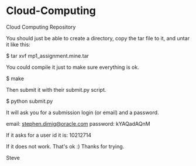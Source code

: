 # Cloud-Computing
Cloud Computing Repository

You should just be able to create a directory, copy the tar file to it, and untar it like this:

$ tar xvf mp1_assignment.mine.tar

You could compile it just to make sure everything is ok.

$ make

Then submit it with their submit.py script.

$ python submit.py

It will ask you for a submission login (or email) and a password.

email: stephen.dimig@oracle.com
password: kYAQadAQnM

If it asks for a user id it is: 10212714

If it does not work. That's ok :) Thanks for trying.

Steve
